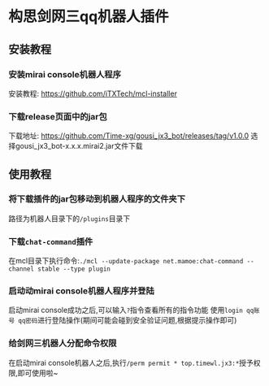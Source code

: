 # 构思剑网三qq机器人插件
## 安装教程
### 安装mirai console机器人程序
安装教程: https://github.com/iTXTech/mcl-installer
### 下载release页面中的jar包
下载地址: https://github.com/Time-xg/gousi_jx3_bot/releases/tag/v1.0.0
选择gousi_jx3_bot-x.x.x.mirai2.jar文件下载

## 使用教程
### 将下载插件的jar包移动到机器人程序的文件夹下
路径为机器人目录下的`/plugins`目录下

### 下载`chat-command`插件
在mcl目录下执行命令:`./mcl --update-package net.mamoe:chat-command --channel stable --type plugin`

### 启动动mirai console机器人程序并登陆
启动mirai console成功之后,可以输入`?`指令查看所有的指令功能
使用`login qq账号 qq密码`进行登陆操作(期间可能会碰到安全验证问题,根据提示操作即可)

### 给剑网三机器人分配命令权限
在启动mirai console机器人之后,执行`/perm permit * top.timewl.jx3:*`授予权限,即可使用啦~
